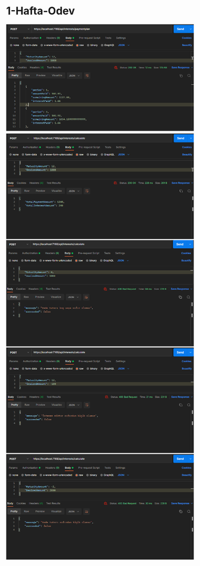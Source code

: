 # 1-Hafta-Odev
<img src="images/1.png" />
<img src="images/2.png" />
<img src="images/3.png" />
<img src="images/4.png" />
<img src="images/5.png" />
